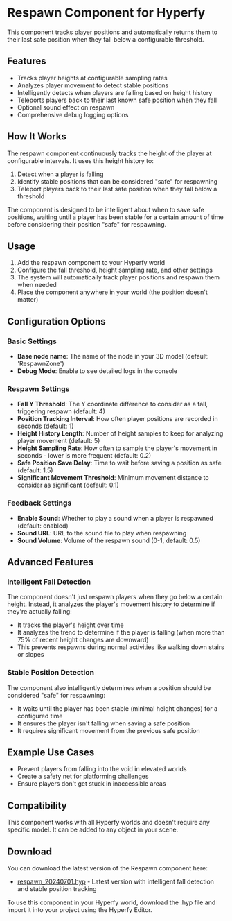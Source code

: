# Respawn Component for Hyperfy

This component tracks player positions and automatically returns them to their last safe position when they fall below a configurable threshold.

## Features

- Tracks player heights at configurable sampling rates
- Analyzes player movement to detect stable positions
- Intelligently detects when players are falling based on height history
- Teleports players back to their last known safe position when they fall
- Optional sound effect on respawn
- Comprehensive debug logging options

## How It Works

The respawn component continuously tracks the height of the player at configurable intervals. It uses this height history to:

1. Detect when a player is falling
2. Identify stable positions that can be considered "safe" for respawning
3. Teleport players back to their last safe position when they fall below a threshold

The component is designed to be intelligent about when to save safe positions, waiting until a player has been stable for a certain amount of time before considering their position "safe" for respawning.

## Usage

1. Add the respawn component to your Hyperfy world
2. Configure the fall threshold, height sampling rate, and other settings
3. The system will automatically track player positions and respawn them when needed
4. Place the component anywhere in your world (the position doesn't matter)

## Configuration Options

### Basic Settings
- **Base node name**: The name of the node in your 3D model (default: 'RespawnZone')
- **Debug Mode**: Enable to see detailed logs in the console

### Respawn Settings
- **Fall Y Threshold**: The Y coordinate difference to consider as a fall, triggering respawn (default: 4)
- **Position Tracking Interval**: How often player positions are recorded in seconds (default: 1)
- **Height History Length**: Number of height samples to keep for analyzing player movement (default: 5)
- **Height Sampling Rate**: How often to sample the player's movement in seconds - lower is more frequent (default: 0.2)
- **Safe Position Save Delay**: Time to wait before saving a position as safe (default: 1.5)
- **Significant Movement Threshold**: Minimum movement distance to consider as significant (default: 0.1)

### Feedback Settings
- **Enable Sound**: Whether to play a sound when a player is respawned (default: enabled)
- **Sound URL**: URL to the sound file to play when respawning
- **Sound Volume**: Volume of the respawn sound (0-1, default: 0.5)

## Advanced Features

### Intelligent Fall Detection

The component doesn't just respawn players when they go below a certain height. Instead, it analyzes the player's movement history to determine if they're actually falling:

- It tracks the player's height over time
- It analyzes the trend to determine if the player is falling (when more than 75% of recent height changes are downward)
- This prevents respawns during normal activities like walking down stairs or slopes

### Stable Position Detection

The component also intelligently determines when a position should be considered "safe" for respawning:

- It waits until the player has been stable (minimal height changes) for a configured time
- It ensures the player isn't falling when saving a safe position
- It requires significant movement from the previous safe position

## Example Use Cases

- Prevent players from falling into the void in elevated worlds
- Create a safety net for platforming challenges
- Ensure players don't get stuck in inaccessible areas

## Compatibility

This component works with all Hyperfy worlds and doesn't require any specific model. It can be added to any object in your scene.

## Download

You can download the latest version of the Respawn component here:

- [respawn_20240701.hyp](https://statics.numinia.xyz/hyperfy-components/respawn_20240701.hyp) - Latest version with intelligent fall detection and stable position tracking

To use this component in your Hyperfy world, download the .hyp file and import it into your project using the Hyperfy Editor.